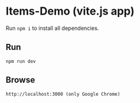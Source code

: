 # Items-Demo (vite.js app)

Run ```npm i``` to install all dependencies.

## Run

```
npm run dev
```

## Browse

```
http://localhost:3000 (only Google Chrome)
```